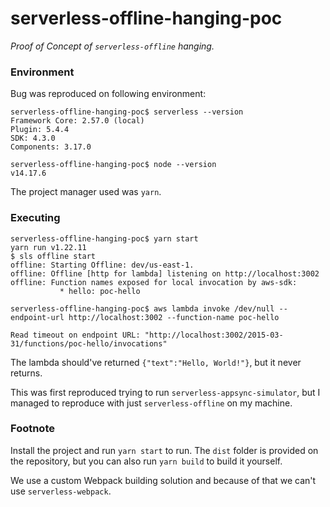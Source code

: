 # serverless-offline-hanging-poc
_Proof of Concept of `serverless-offline` hanging._

### Environment

Bug was reproduced on following environment:

```
serverless-offline-hanging-poc$ serverless --version
Framework Core: 2.57.0 (local)
Plugin: 5.4.4
SDK: 4.3.0
Components: 3.17.0
```
```
serverless-offline-hanging-poc$ node --version
v14.17.6
```

The project manager used was `yarn`.

### Executing

```
serverless-offline-hanging-poc$ yarn start
yarn run v1.22.11
$ sls offline start
offline: Starting Offline: dev/us-east-1.
offline: Offline [http for lambda] listening on http://localhost:3002
offline: Function names exposed for local invocation by aws-sdk:
           * hello: poc-hello
```
```
serverless-offline-hanging-poc$ aws lambda invoke /dev/null --endpoint-url http://localhost:3002 --function-name poc-hello

Read timeout on endpoint URL: "http://localhost:3002/2015-03-31/functions/poc-hello/invocations"
```

The lambda should've returned `{"text":"Hello, World!"}`, but it never returns.

This was first reproduced trying to run `serverless-appsync-simulator`, but I managed to reproduce with just `serverless-offline` on my machine.

### Footnote

Install the project and run `yarn start` to run. The `dist` folder is provided on the repository, but you can also run `yarn build` to build it yourself.

We use a custom Webpack building solution and because of that we can't use `serverless-webpack`.
